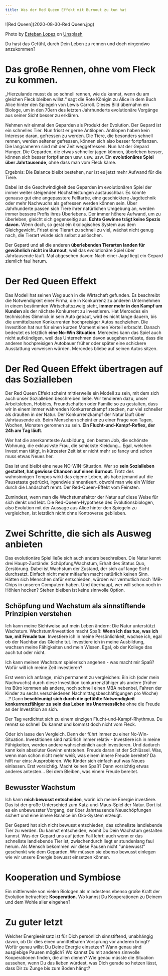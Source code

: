 ```yaml
---
title: Was der Red Queen Effekt mit Burnout zu tun hat
---
```


![Red Queen](2020-08-30-Red Queen.jpg)

<span>Photo by <a href="https://unsplash.com/@exxteban?utm_source=unsplash&amp;utm_medium=referral&amp;utm_content=creditCopyText">Esteban Lopez</a> on <a href="https://unsplash.com/s/photos/playing-card?utm_source=unsplash&amp;utm_medium=referral&amp;utm_content=creditCopyText">Unsplash</a></span>

Du hast das Gefühl, durch Dein Leben zu rennen und doch nirgendwo anzukommen? 

# Das große Rennen, ohne vom Fleck zu kommen.
„Hierzulande musst du so schnell rennen, wie du kannst, wenn du am gleichen Fleck bleiben willst.“ sagt die Rote Königin zu Alice in dem Buch Alice hinter den Spiegeln von Lewis Carroll. Dieses Bild übernahm ein Biologe, um in den 70ern des letzten Jahrhunderts evolutionäre Vorgänge aus seiner Sicht besser zu erklären. 

Nehmen wir einmal den Geparden als Produkt der Evolution. Der Gepard ist ein schnelles Tier. Nun frisst er gerne Antilopen. Antilopen haben kein Interesse daran, gefressen zu werden. Die Tiere, die besonders schnell rennen, werden seltener gefressen, können sich also besser fortpflanzen. Die langsameren sind mit der Zeit weggefressen. Nun hat der Gepard Hunger. Die Geparden, die etwas schneller jagen können, überleben besser, können sich besser fortpflanzen usw. usw. usw. Ein **evolutionäres Spiel über Jahrtausende**, ohne dass man vom Fleck käme.

Ergebnis: Die Balance bleibt bestehen, nur ist es jetzt mehr Aufwand für die Tiere. 

Dabei ist die Geschwindigkeit des Geparden im evolutionären Spiel der immer weiter steigenden Höchstleistungen austauschbar. Es könnte genauso gut eine angepasstere Fellfarbe, eine geschicktere Jagdtechnik oder mehr Nachwuchs als gefressen werden können sein. Über Jahrhunderte passen sich Tiere ihrer natürlichen Umgebung an, werden immer bessere Profis ihres Überlebens. Der immer höhere Aufwand, um zu überleben, gleicht sich gegenseitig aus. **Echte Gewinne trägt keine Spezis davon.** Wenn doch, so gerät ein ökologisches System aus dem Gleichgewicht. Frisst eine Tierart zu schnell zu viel, wächst nicht genug nach, die Tierart würde sich selbst auslöschen. 

Der Gepard und all die anderen **überlebenden Tierarten landen für gewöhnlich nicht im Burnout**, weil das evolutionäre Spiel über Jahrtausende läuft. Mal abgesehen davon: Nach einer Jagd liegt ein Gepard ziemlich faul herum. 

# Der Red Queen Effekt
Das Modell hat seinen Weg auch in die Wirtschaft gefunden. Es beschreibt die Notwendigkeit einer Firma, die in Konkurrenz zu anderen Unternehmen in einem bestimmten Wirtschaftszweig steht, **immer mehr in den Kampf um Kunden** als der nächste Konkurrent zu investieren. Hat Mercedes ein technisches Gimmick in sein Auto gebaut, wird es nicht lange dauern, bis die unmittelbaren Konkurrenten hochpreisiger Autos nachziehen. Die Investition hat nur für einen kurzen Moment einen Vorteil erbracht. Danach bedeutet es letztlich **eine No-Win Situation**. Mercedes kann das Spiel auch nicht aufkündigen, weil das Unternehmen davon ausgehen müsste, dass die anderen hochpreisigen Autobauer früher oder später eine schickere Ausstattung vorweisen würden. Mercedes bliebe auf seinen Autos sitzen. 

# Der Red Queen Effekt übertragen auf das Sozialleben
Der Red Queen Effekt scheint mittlerweile ein Modell zu sein, mit dem sich auch unser Sozialleben beschreiben ließe. Wir tendieren dazu, unser Arbeitsleben, Hobbies, Freundschaften oder Familie so zu gestalten, dass wir in einem immer währenden Konkurrenzkampf stecken, nur viel schneller als draußen in der Natur. Der Konkurrenzkampf der Natur läuft über Jahrtausende ab. Beim Menschen scheint er zu einer Frage von Tagen, Wochen, Monaten geronnen zu sein. **Ein Flucht-und-Kampf-Reflex, der 24h am Tag läuft**. 

Wer hat die anerkannteste Ausbildung, den besten Job, die schönste Wohnung, die exklusivste Frau, die schickste Kleidung… Egal, welchen Invest man tätigt, in kürzester Zeit ist er nicht mehr so fancy und schon muss etwas Neues her. 

Das ist und bleibt eine neue NO-WIN-Situation. Wer so **sein Sozialleben gestaltet, hat gewisse Chancen auf einen Burnout**. Trotz des wahnsinnigen Tempos wirkt das eigene Leben, als habe jemand auf die Pausetaste gedrückt, irgendwie sinnentleert, obwohl man wie ein Wilder durch die Landschaft rennt. Der Red-Queen-Effekt vom Feinsten. 

Zumindest, wenn man die Wachstumsfaktor der Natur auf diese Weise für sich denkt und lebt. Die Red-Queen-Hypothese des Evolutionsbiologen, also Evolution mit der Aussage aus Alice hinter den Spiegeln zu vergleichen, ist letztlich nicht ohne Kontroverse geblieben. 


# Zwei Schritte, die sich als Ausweg anbieten 
Das evolutionäre Spiel ließe sich auch anders beschreiben. Die Natur kennt drei Haupt-Zustände: Schöpfung/Wachstum, Erhalt des Status Quo, Zerstörung. Dabei ist Wachstum der Zustand, der sich auf lange Sicht durchsetzt. Einfach nicht mehr mitlaufen macht natürlich keinen Sinn. Hätten sich Menschen dafür entschieden, würden wir vermutlich noch 1MB-Chips in unseren Computern haben. Und überhaupt, wer will schon noch in Höhlen hocken? Stehen bleiben ist keine sinnvolle Option. 

## Schöpfung und Wachstum als sinnstiftende Prinzipien verstehen
Ich kann meine Sichtweise auf mein Leben ändern: Die Natur unterstützt Wachstum. Wachstum/Investition macht Spaß: **Wenn ich das tue, was ich tue, mit Freude tue**. Investiere ich in meine Persönlichkeit, wachse ich, egal ob der Nachbar das Gleiche tut. Investiere ich in meine Ausbildung, wachsen meine Fähigkeiten und mein Wissen. Egal, ob der Kollege das auch tut oder nicht. 

Ich kann meinen Wachstum spielerisch angehen - was macht mir Spaß? Wofür will ich meine Zeit investieren? 

Erst wenn ich anfange, mich permanent zu vergleichen: Bin ich (oder mein Nachwuchs) durch diese Investition konkurrenzfähiger als andere (früher ins Büro kommen als andere, noch schnell einen MBA nebenbei, Fahren der Kinder zu sechs verschiedenen Nachmittagsbeschäftigungen pro Woche) …? Dann **beschleunigt sich durch die gefühlte Notwendigkeit konkurrenzfähiger zu sein das Leben ins Unermessliche** ohne die Freude an der Investition an sich. 

Der Tag verdichtet sich zu einem einzigen Flucht-und-Kampf-Rhythmus. Du rennst so schnell Du kannst und kommst doch nicht vom Fleck. 

Oder ich lasse den Vergleich. Denn der führt immer zu einer No-Win-Situation. Investitionen sind natürlich immer relativ - Investiere ich in meine Fähigkeiten, werden andere wahrscheinlich auch investieren. Und dadurch kann kein absoluter Gewinn entstehen. Freude daran ist der Schlüssel. Was, wenn man schon nicht mehr weiß, was einem innere Freude bereitet? Da hilft nur eins: Ausprobieren. Wie Kinder sich einfach auf was Neues einlassen. Erst vorsichtig. Macht keinen Spaß? Dann vorsichtig etwas anderes antesten… Bei dem Bleiben, was einem Freude bereitet.

## Bewusster Wachstum
Ich kann **mich bewusst entscheiden**, worin ich meine Energie investiere. Das ist der große Unterschied zum Katz-und-Maus-Spiel der Natur. Dort ist es ein unbewusster Vorgang, der über Jahrtausende Neuschöpfungen sichert und eine innere Balance im Öko-System erzeugt. 

Der Gepard hat sich nicht bewusst entschieden, das schnellste landlebende Tier zu werden. Du kannst entscheiden, womit Du Dein Wachstum gestalten kannst. Was der Gepard uns auf jeden Fall lehrt: auch wenn er das schnellste landlebende Tier ist, zwischendurch liegt er stundenlang faul herum. Als Mensch bekommen wir diese Pausen nicht “unbewusst” geschenkt wie dem Geparden. Wir müssen sie ebenso bewusst einlegen wie wir unsere Energie bewusst einsetzen können. 

# Kooperation und Symbiose
Ein mittlerweile von vielen Biologen als mindestens ebenso große Kraft der Evolution betrachtet: **Kooperation.** Wo kannst Du Kooperationen zu Deinem und dem Wohle aller eingehen?

# Zu guter letzt

Welcher Energieeinsatz ist für Dich persönlich sinnstiftend, unabhängig davon, ob Dir dies einen unmittelbaren Vorsprung vor anderen bringt?
Wofür genau willst Du Deine Energie einsetzen?
Wann genau sind ausgiebige Pausen möglich?
Wo kannst Du mit anderen sinnvolle Kooperationen finden, die allen dienen?
Wie genau müsste die Situation aussehen, wenn Du das lieben würdest, was Dich gerade so hetzen lässt, dass Dir zu Zunge bis zum Boden hängt?



